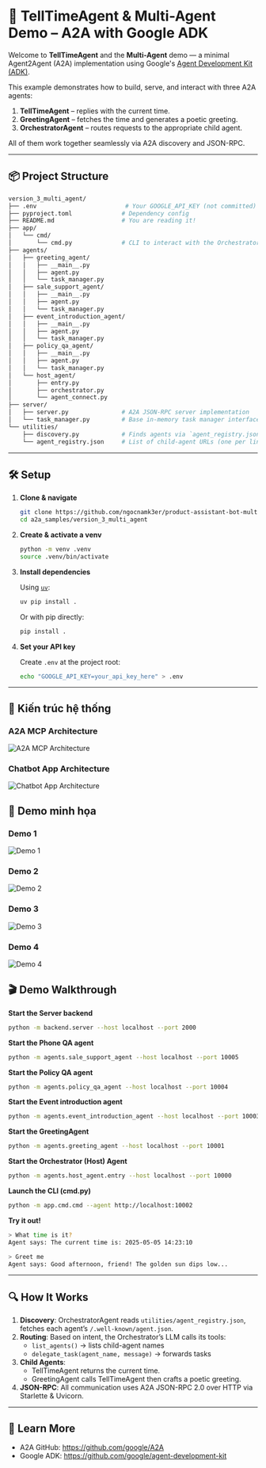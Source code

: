 # 🤖 TellTimeAgent & Multi-Agent Demo – A2A with Google ADK

Welcome to **TellTimeAgent** and the **Multi-Agent** demo — a minimal Agent2Agent (A2A) implementation using Google's [Agent Development Kit (ADK)](https://github.com/google/agent-development-kit).

This example demonstrates how to build, serve, and interact with three A2A agents:
1. **TellTimeAgent** – replies with the current time.
2. **GreetingAgent** – fetches the time and generates a poetic greeting.
3. **OrchestratorAgent** – routes requests to the appropriate child agent.

All of them work together seamlessly via A2A discovery and JSON-RPC.

---

## 📦 Project Structure

```bash
version_3_multi_agent/
├── .env                         # Your GOOGLE_API_KEY (not committed)
├── pyproject.toml              # Dependency config
├── README.md                   # You are reading it!
├── app/
│   └── cmd/
│       └── cmd.py              # CLI to interact with the OrchestratorAgent
├── agents/
│   ├── greeting_agent/
│   │   ├── __main__.py         
│   │   ├── agent.py            
│   │   └── task_manager.py     
│   ├── sale_support_agent/
│   │   ├── __main__.py         
│   │   ├── agent.py            
│   │   └── task_manager.py     
│   ├── event_introduction_agent/
│   │   ├── __main__.py         
│   │   ├── agent.py            
│   │   └── task_manager.py     
│   ├── policy_qa_agent/
│   │   ├── __main__.py         
│   │   ├── agent.py            
│   │   └── task_manager.py     
│   └── host_agent/
│       ├── entry.py            
│       ├── orchestrator.py     
│       └── agent_connect.py    
├── server/
│   ├── server.py               # A2A JSON-RPC server implementation
│   └── task_manager.py         # Base in-memory task manager interface
└── utilities/
    ├── discovery.py            # Finds agents via `agent_registry.json`
    └── agent_registry.json     # List of child-agent URLs (one per line)
```

---

## 🛠️ Setup

1. **Clone & navigate**

    ```bash
    git clone https://github.com/ngocnamk3er/product-assistant-bot-multi-agent
    cd a2a_samples/version_3_multi_agent
    ```

2. **Create & activate a venv**

    ```bash
    python -m venv .venv
    source .venv/bin/activate
    ```

3. **Install dependencies**

    Using [`uv`](https://github.com/astral-sh/uv):

    ```bash
    uv pip install .
    ```

    Or with pip directly:

    ```bash
    pip install .
    ```

4. **Set your API key**

    Create `.env` at the project root:
    ```bash
    echo "GOOGLE_API_KEY=your_api_key_here" > .env
    ```

---

## 🧱 Kiến trúc hệ thống

### A2A MCP Architecture
![A2A MCP Architecture](https://raw.githubusercontent.com/ngocnamk3er/product-assistant-bot-multi-agent/main/images/a2a_mcp_architecture.png)

### Chatbot App Architecture
![Chatbot App Architecture](https://raw.githubusercontent.com/ngocnamk3er/product-assistant-bot-multi-agent/main/images/chatbot_app_architecture.png)

## 📸 Demo minh họa

### Demo 1
![Demo 1](https://raw.githubusercontent.com/ngocnamk3er/product-assistant-bot-multi-agent/main/images/demo1.png)

### Demo 2
![Demo 2](https://raw.githubusercontent.com/ngocnamk3er/product-assistant-bot-multi-agent/main/images/demo2.png)

### Demo 3
![Demo 3](https://raw.githubusercontent.com/ngocnamk3er/product-assistant-bot-multi-agent/main/images/demo3.png)

### Demo 4
![Demo 4](https://raw.githubusercontent.com/ngocnamk3er/product-assistant-bot-multi-agent/main/images/demo4.png)

## 🎬 Demo Walkthrough

**Start the Server backend**
```bash
python -m backend.server --host localhost --port 2000
```

**Start the Phone QA agent**
```bash
python -m agents.sale_support_agent --host localhost --port 10005
```



**Start the Policy QA agent**
```bash
python -m agents.policy_qa_agent --host localhost --port 10004
```


**Start the Event introduction agent**
```bash
python -m agents.event_introduction_agent --host localhost --port 10003
```


**Start the GreetingAgent**
```bash
python -m agents.greeting_agent --host localhost --port 10001
```

**Start the Orchestrator (Host) Agent**
```bash
python -m agents.host_agent.entry --host localhost --port 10000
```

**Launch the CLI (cmd.py)**
```bash
python -m app.cmd.cmd --agent http://localhost:10002
```

**Try it out!**
```bash
> What time is it?
Agent says: The current time is: 2025-05-05 14:23:10

> Greet me
Agent says: Good afternoon, friend! The golden sun dips low...
```

---

## 🔍 How It Works

1. **Discovery**: OrchestratorAgent reads `utilities/agent_registry.json`, fetches each agent’s `/​.well-known/agent.json`.
2. **Routing**: Based on intent, the Orchestrator’s LLM calls its tools:
   - `list_agents()` → lists child-agent names
   - `delegate_task(agent_name, message)` → forwards tasks
3. **Child Agents**:
   - TellTimeAgent returns the current time.
   - GreetingAgent calls TellTimeAgent then crafts a poetic greeting.
4. **JSON-RPC**: All communication uses A2A JSON-RPC 2.0 over HTTP via Starlette & Uvicorn.

---

## 📖 Learn More

- A2A GitHub: https://github.com/google/A2A  
- Google ADK: https://github.com/google/agent-development-kit